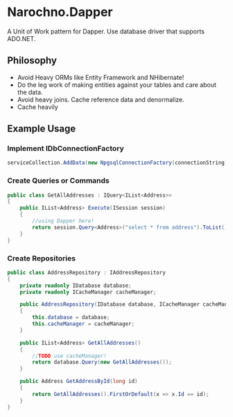 # Narochno.Dapper

A Unit of Work pattern for Dapper.
Use database driver that supports ADO.NET.

## Philosophy

* Avoid Heavy ORMs like Entity Framework and NHibernate! 
* Do the leg work of making entities against your tables and care about the data.
* Avoid heavy joins.  Cache reference data and denormalize.
* Cache heavily

## Example Usage

### Implement IDbConnectionFactory

```csharp
serviceCollection.AddData(new NpgsqlConnectionFactory(connectionString));
```

### Create Queries or Commands

```csharp
public class GetAllAddresses : IQuery<IList<Address>>
{
    public IList<Address> Execute(ISession session)
    {
        //using Dapper here!
        return session.Query<Address>("select * from address").ToList();
    }
}
```

### Create Repositories

```csharp
public class AddressRepository : IAddressRepository
{
    private readonly IDatabase database;
    private readonly ICacheManager cacheManager;

    public AddressRepository(IDatabase database, ICacheManager cacheManager)
    {
        this.database = database;
        this.cacheManager = cacheManager;
    }

    public IList<Address> GetAllAddresses()
    {
        //TODO use cacheManager!
        return database.Query(new GetAllAddresses());
    }

    public Address GetAddressById(long id)
    {
        return GetAllAddresses().FirstOrDefault(x => x.Id == id);
    }    
}
```